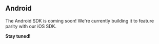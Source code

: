 ## Android

The Android SDK is coming soon! We're currently building it to feature parity
with our iOS SDK.

**Stay tuned!**
